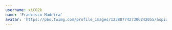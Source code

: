 ```yaml
---
username: xiCO2k
name: 'Francisco Madeira'
avatar: 'https://pbs.twimg.com/profile_images/1238877427306242055/aspixMYU_normal.jpg'
---
```

